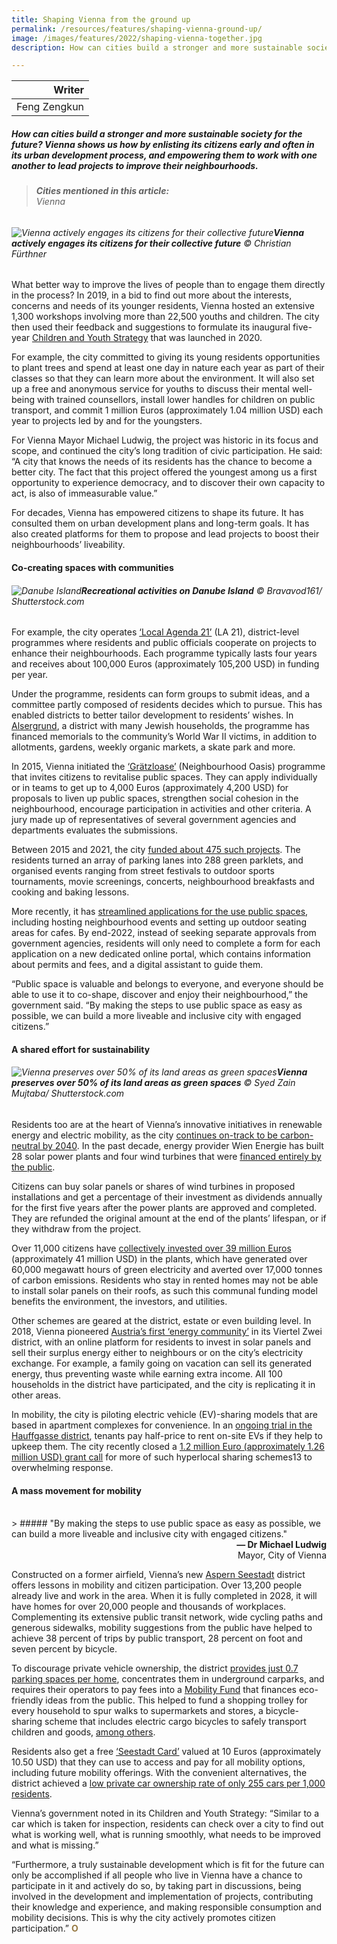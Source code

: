 ```yaml
---
title: Shaping Vienna from the ground up
permalink: /resources/features/shaping-vienna-ground-up/
image: /images/features/2022/shaping-vienna-together.jpg
description: How can cities build a stronger and more sustainable society for the future? Vienna shows us how by enlisting its citizens early and often in its urban development process, and empowering them to work with one another to lead projects to improve their neighbourhoods.  

---
```


| Writer | 
| ---: |
| Feng Zengkun |

##### How can cities build a stronger and more sustainable society for the future? Vienna shows us how by enlisting its citizens early and often in its urban development process, and empowering them to work with one another to lead projects to improve their neighbourhoods.  

> ###### **Cities mentioned in this article:** <br> Vienna

###### ![Vienna actively engages its citizens for their collective future](/images/features/2022/shaping-vienna-together.jpg)**Vienna actively engages its citizens for their collective future** © Christian Fürthner

What better way to improve the lives of people than to engage them directly in the process? In 2019, in a bid to find out more about the interests, concerns and needs of its younger residents, Vienna hosted an extensive 1,300 workshops involving more than 22,500 youths and children. The city then used their feedback and suggestions to formulate its inaugural five-year [Children and Youth Strategy](https://werkstadt.junges.wien.gv.at/wp-content/uploads/sites/48/2020/09/The-Vienna-Children-and-Youth-Strategy.pdf) that was launched in 2020. 

For example, the city committed to giving its young residents opportunities to plant trees and spend at least one day in nature each year as part of their classes so that they can learn more about the environment. It will also set up a free and anonymous service for youths to discuss their mental well-being with trained counsellors, install lower handles for children on public transport, and commit 1 million Euros (approximately 1.04 million USD) each year to projects led by and for the youngsters.

For Vienna Mayor Michael Ludwig, the project was historic in its focus and scope, and continued the city’s long tradition of civic participation. He said: “A city that knows the needs of its residents has the chance to become a better city. The fact that this project offered the youngest among us a first opportunity to experience democracy, and to discover their own capacity to act, is also of immeasurable value.” 

For decades, Vienna has empowered citizens to shape its future. It has consulted them on urban development plans and long-term goals. It has also created platforms for them to propose and lead projects to boost their neighbourhoods’ liveability. 

#### **Co-creating spaces with communities**

###### ![Danube Island](/images/features/2022/danube-island.jpg/)**Recreational activities on Danube Island** © Bravavod161/ Shutterstock.com

For example, the city operates [‘Local Agenda 21’](https://www.la21wien.at/home.html) (LA 21), district-level programmes where residents and public officials cooperate on projects to enhance their neighbourhoods. Each programme typically lasts four years and receives about 100,000 Euros (approximately 105,200 USD) in funding per year. 

Under the programme, residents can form groups to submit ideas, and a committee partly composed of residents decides which to pursue. This has enabled districts to better tailor development to residents’ wishes. In [Alsergrund](https://www.agendaalsergrund.at/home.html), a district with many Jewish households, the programme has financed memorials to the community’s World War II victims, in addition to allotments, gardens, weekly organic markets, a skate park and more.

In 2015, Vienna initiated the [‘Grätzloase’](https://graetzloase.at/) (Neighbourhood Oasis) programme that invites citizens to revitalise public spaces. They can apply individually or in teams to get up to 4,000 Euros (approximately 4,200 USD) for proposals to liven up public spaces, strengthen social cohesion in the neighbourhood, encourage participation in activities and other criteria. A jury made up of representatives of several government agencies and departments evaluates the submissions.

Between 2015 and 2021, the city [funded about 475 such projects](https://www.wien.gv.at/presse/2022/05/06/saisonstart-fuer-die-wiener-graetzloasen). The residents turned an array of parking lanes into 288 green parklets, and organised events ranging from street festivals to outdoor sports tournaments, movie screenings, concerts, neighbourhood breakfasts and cooking and baking lessons.

More recently, it has [streamlined applications for the use public spaces](https://digitales.wien.gv.at/projekt/wiengibtraum/), including hosting neighbourhood events and setting up outdoor seating areas for cafes. By end-2022, instead of seeking separate approvals from government agencies, residents will only need to complete a form for each application on a new dedicated online portal, which contains information about permits and fees, and a digital assistant to guide them.

“Public space is valuable and belongs to everyone, and everyone should be able to use it to co-shape, discover and enjoy their neighbourhood,” the government said. “By making the steps to use public space as easy as possible, we can build a more liveable and inclusive city with engaged citizens.”

#### **A shared effort for sustainability**

###### ![Vienna preserves over 50% of its land areas as green spaces](/images/features/2022/vienna-greenery.jpg/)**Vienna preserves over 50% of its land areas as green spaces** © Syed Zain Mujtaba/ Shutterstock.com

Residents too are at the heart of Vienna’s innovative initiatives in renewable energy and electric mobility, as the city [continues on-track to be carbon-neutral by 2040](https://www.wien.gv.at/umwelt/klimaschutz/klimafahrplan/#:~:text=Wien%20will%20bis%202040%20klimaneutral,aller%20Menschen%20in%20der%20Stadt). In the past decade, energy provider Wien Energie has built 28 solar power plants and four wind turbines that were [financed entirely by the public](https://smartcity.wien.gv.at/en/approach/smart-city-made-simple/co-owning-a-solar-power-plant/). 

Citizens can buy solar panels or shares of wind turbines in proposed installations and get a percentage of their investment as dividends annually for the first five years after the power plants are approved and completed. They are refunded the original amount at the end of the plants’ lifespan, or if they withdraw from the project. 

Over 11,000 citizens have [collectively invested over 39 million Euros](https://www.wienenergie.at/privat/produkte/buergerinnenkraftwerke/) (approximately 41 million USD) in the plants, which have generated over 60,000 megawatt hours of green electricity and averted over 17,000 tonnes of carbon emissions. Residents who stay in rented homes may not be able to install solar panels on their roofs, as such this communal funding model benefits the environment, the investors, and utilities. 

Other schemes are geared at the district, estate or even building level. In 2018, Vienna pioneered [Austria’s first ‘energy community’](https://positionen.wienenergie.at/projekte/strom/viertel-zwei/) in its Viertel Zwei district, with an online platform for residents to invest in solar panels and sell their surplus energy either to neighbours or on the city’s electricity exchange. For example, a family going on vacation can sell its generated energy, thus preventing waste while earning extra income. All 100 households in the district have participated, and the city is replicating it in other areas. 

In mobility, the city is piloting electric vehicle (EV)-sharing models that are based in apartment complexes for convenience. In an [ongoing trial in the Hauffgasse district](https://smartcity.wien.gv.at/en/approach/smart-city-made-simple/e-car-sharing/), tenants pay half-price to rent on-site EVs if they help to upkeep them. The city recently closed a [1.2 million Euro (approximately 1.26 million USD) grant call](https://urbaninnovation.at/foerderung-mobilitaetsangebote-im-wohnbau/) for more of such hyperlocal sharing schemes13 to overwhelming response. 

#### **A mass movement for mobility**

<br>
> ##### "By making the steps to use public space as easy as possible, we can build a more liveable and inclusive city with engaged citizens."

<div align="right"><b>— Dr Michael Ludwig</b> <br> Mayor, City of Vienna</div>

Constructed on a former airfield, Vienna’s new [Aspern Seestadt](https://www.aspern-seestadt.at/en/business_hub/planning__reality/master_plan) district offers lessons in mobility and citizen participation. Over 13,200 people already live and work in the area. When it is fully completed in 2028, it will have homes for over 20,000 people and thousands of workplaces. Complementing its extensive public transit network, wide cycling paths and generous sidewalks, mobility suggestions from the public have helped to achieve 38 percent of trips by public transport, 28 percent on foot and seven percent by bicycle.

To discourage private vehicle ownership, the district [provides just 0.7 parking spaces per home](https://www.eltis.org/sites/default/files/sump_conference_2017_a4_1_roider.pdf), concentrates them in underground carparks, and requires their operators to pay fees into a [Mobility Fund](https://www.aspern-seestadt.at/en/business_hub/planning__reality/mobility) that finances eco-friendly ideas from the public. This helped to fund a shopping trolley for every household to spur walks to supermarkets and stores, a bicycle-sharing scheme that includes electric cargo bicycles to safely transport children and goods, [among others](https://www.mobillab.wien/storymaps/en/part3.html). 

Residents also get a free [‘Seestadt Card’](https://www.wien.gv.at/stadtentwicklung/projekte/aspern-seestadt/verkehr/lastenraeder.html) valued at 10 Euros (approximately 10.50 USD) that they can use to access and pay for all mobility options, including future mobility offerings. With the convenient alternatives, the district achieved a [low private car ownership rate of only 255 cars per 1,000 residents](https://www.aspern-seestadt.at/jart/prj3/aspern/data/downloads/aspern%20Seestadt_Factsheet_EN.pdf). 

Vienna’s government noted in its Children and Youth Strategy: “Similar to a car which is taken for inspection, residents can check over a city to find out what is working well, what is running smoothly, what needs to be improved and what is missing.”

“Furthermore, a truly sustainable development which is fit for the future can only be accomplished if all people who live in Vienna have a chance to participate in it and actively do so, by taking part in discussions, being involved in the development and implementation of projects, contributing their knowledge and experience, and making responsible consumption and mobility decisions. This is why the city actively promotes citizen participation.” <b><font color="#967942">O</font></b>
